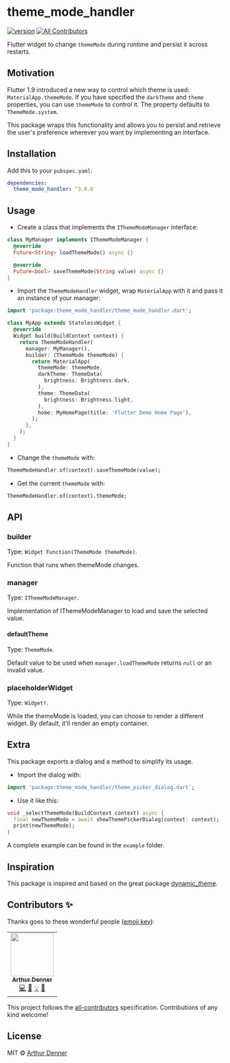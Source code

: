 # theme_mode_handler

<!-- ALL-CONTRIBUTORS-BADGE:START - Do not remove or modify this section -->

[![version][version-badge]][package]
[![All Contributors](https://img.shields.io/badge/all_contributors-1-orange.svg?style=flat-square)](#contributors-)

<!-- ALL-CONTRIBUTORS-BADGE:END -->

Flutter widget to change `themeMode` during runtime and persist it across restarts.

## Motivation

Flutter 1.9 introduced a new way to control which theme is used: `MaterialApp.themeMode`. If you have specified the `darkTheme` and `theme` properties, you can use `themeMode` to control it. The property defaults to `ThemeMode.system`.

This package wraps this functionality and allows you to persist and retrieve the user's preference wherever you want by implementing an interface.

## Installation

Add this to your `pubspec.yaml`:

```yaml
dependencies:
  theme_mode_handler: ^3.0.0
```

## Usage

- Create a class that implements the `IThemeModeManager` interface:

```dart
class MyManager implements IThemeModeManager {
  @override
  Future<String> loadThemeMode() async {}

  @override
  Future<bool> saveThemeMode(String value) async {}
}
```

- Import the `ThemeModeHandler` widget, wrap `MaterialApp` with it and pass it an instance of your manager:

```dart
import 'package:theme_mode_handler/theme_mode_handler.dart';

class MyApp extends StatelessWidget {
  @override
  Widget build(BuildContext context) {
    return ThemeModeHandler(
      manager: MyManager(),
      builder: (ThemeMode themeMode) {
        return MaterialApp(
          themeMode: themeMode,
          darkTheme: ThemeData(
            brightness: Brightness.dark,
          ),
          theme: ThemeData(
            brightness: Brightness.light,
          ),
          home: MyHomePage(title: 'Flutter Demo Home Page'),
        );
      },
    );
  }
}
```

- Change the `themeMode` with:

```dart
ThemeModeHandler.of(context).saveThemeMode(value);
```

- Get the current `themeMode` with:

```dart
ThemeModeHandler.of(context).themeMode;
```

## API

### builder

Type: `Widget Function(ThemeMode themeMode)`.

Function that runs when themeMode changes.

### manager

Type: `IThemeModeManager`.

Implementation of IThemeModeManager to load and save the selected value.

#### defaultTheme

Type: `ThemeMode`.

Default value to be used when `manager.loadThemeMode` returns `null` or an invalid value.

### placeholderWidget

Type: `Widget?`.

While the themeMode is loaded, you can choose to render a different widget.
By default, it'll render an empty container.

## Extra

This package exports a dialog and a method to simplify its usage.

- Import the dialog with:

```dart
import 'package:theme_mode_handler/theme_picker_dialog.dart';
```

- Use it like this:

```dart
void _selectThemeMode(BuildContext context) async {
  final newThemeMode = await showThemePickerDialog(context: context);
  print(newThemeMode);
}
```

A complete example can be found in the `example` folder.

## Inspiration

This package is inspired and based on the great package [dynamic_theme](https://github.com/Norbert515/dynamic_theme).

## Contributors ✨

Thanks goes to these wonderful people ([emoji key](https://allcontributors.org/docs/en/emoji-key)):

<!-- ALL-CONTRIBUTORS-LIST:START - Do not remove or modify this section -->
<!-- prettier-ignore-start -->
<!-- markdownlint-disable -->
<table>
  <tr>
    <td align="center"><a href="https://github.com/arthurdenner"><img src="https://avatars0.githubusercontent.com/u/13774309?v=4" width="100px;" alt=""/><br /><sub><b>Arthur Denner</b></sub></a><br /><a href="https://github.com/arthurdenner/theme_mode_handler/commits?author=arthurdenner" title="Code">💻</a> <a href="#design-arthurdenner" title="Design">🎨</a> <a href="#example-arthurdenner" title="Examples">💡</a> <a href="#maintenance-arthurdenner" title="Maintenance">🚧</a></td>
  </tr>
</table>

<!-- markdownlint-enable -->
<!-- prettier-ignore-end -->

<!-- ALL-CONTRIBUTORS-LIST:END -->

This project follows the [all-contributors](https://github.com/all-contributors/all-contributors) specification. Contributions of any kind welcome!

## License

MIT © [Arthur Denner](https://github.com/arthurdenner/)

[version-badge]: https://img.shields.io/pub/v/theme_mode_handler?style=flat-square
[package]: https://pub.dev/packages/theme_mode_handler
